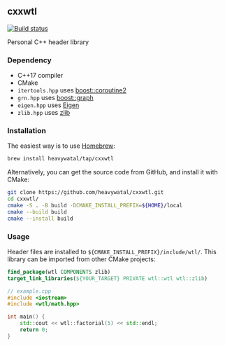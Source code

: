 ## cxxwtl

[![Build status](https://github.com/heavywatal/cxxwtl/workflows/build/badge.svg)](https://github.com/heavywatal/cxxwtl/actions)

Personal C++ header library


### Dependency

- C++17 compiler
- CMake
- `itertools.hpp` uses [boost::coroutine2](http://www.boost.org/doc/libs/release/libs/coroutine2/doc/html/)
- `grn.hpp` uses [boost::graph](http://www.boost.org/doc/libs/release/libs/graph/doc/)
- `eigen.hpp` uses [Eigen](https://eigen.tuxfamily.org/)
- `zlib.hpp` uses [zlib](https://github.com/madler/zlib)


### Installation

The easiest way is to use [Homebrew](https://brew.sh/):
```sh
brew install heavywatal/tap/cxxwtl
```

Alternatively, you can get the source code from GitHub, and install it with CMake:
```sh
git clone https://github.com/heavywatal/cxxwtl.git
cd cxxwtl/
cmake -S . -B build -DCMAKE_INSTALL_PREFIX=${HOME}/local
cmake --build build
cmake --install build
```


### Usage

Header files are installed to `${CMAKE_INSTALL_PREFIX}/include/wtl/`.
This library can be imported from other CMake projects:
```cmake
find_package(wtl COMPONENTS zlib)
target_link_libraries(${YOUR_TARGET} PRIVATE wtl::wtl wtl::zlib)
```

```c++
// example.cpp
#include <iostream>
#include <wtl/math.hpp>

int main() {
    std::cout << wtl::factorial(5) << std::endl;
    return 0;
}
```

